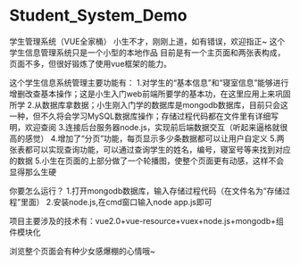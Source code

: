 # Student_System_Demo
学生管理系统（VUE全家桶）
小生不才，刚刚上道，如有错误，欢迎指正~
这个学生信息管理系统只是一个小型的本地作品 目前是有一个主页面和两张表构成，页面不多，但很好锻炼了使用vue框架的能力。

这个学生信息系统管理主要功能有：
1.对学生的“基本信息”和“寝室信息”能够进行增删改查基本操作；这是小生入门web前端所要学的基本功，在这里应用上来巩固所学
2.从数据库拿数据；小生刚入门学的数据库是mongodb数据库，目前只会这一种，但不久将会学习MySQL数据库操作；存储过程代码都在文件里有详细写明，欢迎查阅
3.连接后台服务器node.js，实现前后端数据交互（听起来逼格就很高的感觉）
4.增加了“分页”功能，每页显示多少条数据都可以让用户自定义
5.两张表都可以实现查询功能，可以通过查询学生的姓名，编号，寝室号等来找到对应的数据
5.小生在页面的上部分做了一个轮播图，使整个页面更有动感，这样不会显得那么生硬

你要怎么运行？
1.打开mongodb数据库，输入存储过程代码（在文件名为“存储过程”里面）
2.安装node.js,在cmd窗口输入node app.js即可

项目主要涉及的技术有：vue2.0+vue-resource+vuex+node.js+mongodb+组件模块化

浏览整个页面会有种少女感爆棚的心情哦~
